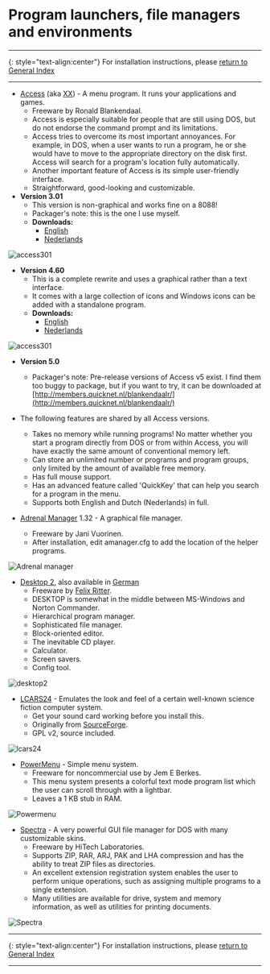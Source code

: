 # Program launchers, file managers and environments

-----

{: style="text-align:center"}
For installation instructions, please [return to General Index](README.md)

-----

+ <u>Access</u> (aka <u>XX</u>) - A menu program. It runs your applications and games.
    + Freeware by Ronald Blankendaal.
    + Access is especially suitable for people that are still using DOS, but do not endorse the command prompt and its limitations.
    + Access tries to overcome its most important annoyances. For example, in DOS, when a user wants to run a program, he or she would have to move to the appropriate directory on the disk first. Access will search for a program's location fully automatically.
    + Another important feature of Access is its simple user-friendly interface.
    + Straightforward, good-looking and customizable.
+ **Version 3.01**
    + This version is non-graphical and works fine on a 8088!
    + Packager's note: this is the one I use myself.
    + **Downloads:**
        + [English](./zip/xx3en.zip)
        + [Nederlands](./zip/xx3nl.zip)

![access301](./imgs/xx301.gif)  

+ **Version 4.60**
    + This is a complete rewrite and uses a graphical rather than a text interface.
    + It comes with a large collection of icons and Windows icons can be added with a standalone program.
    + **Downloads:**
        + [English](./zip/xx4en.zip)
        + [Nederlands](./zip/xx4nl.zip)

![access301](./imgs/xx460.gif)

+ **Version 5.0**
    + Packager's note: Pre-release versions of Access v5 exist. I find them too buggy to package, but if you want to try, it can be downloaded at [http://members.quicknet.nl/blankendaalr/](http://members.quicknet.nl/blankendaalr/)
+ The following features are shared by all Access versions.
    + Takes no memory while running programs! No matter whether you start a program directly from DOS or from within Access, you will have exactly the same amount of conventional memory left.
    + Can store an unlimited number or programs and program groups, only limited by the amount of available free memory.
    + Has full mouse support.
    + Has an advanced feature called 'QuickKey' that can help you search for a program in the menu.
    + Supports both English and Dutch (Nederlands) in full.

+ [Adrenal Manager](./zip/amanager.zip) 1.32 - A graphical file manager.
    + Freeware by Jani Vuorinen.
    + After installation, edit amanager.cfg to add the location of the helper programs.

![Adrenal manager](./imgs/amanager.png)

+ [Desktop 2](./zip/dsk2e.zip), also available in [German](./zip/dsk2g.zip)
    + Freeware by [Felix Ritter](http://www.mevis-research.de/~ritter/awakeideas/desktop.html).
    + DESKTOP is somewhat in the middle between MS-Windows and Norton Commander.
    + Hierarchical program manager.
    + Sophisticated file manager.
    + Block-oriented editor.
    + The inevitable CD player.
    + Calculator.
    + Screen savers.
    + Config tool.

![desktop2](./imgs/dsk2.png)

+ [LCARS24](./zip/LCARS24.zip) - Emulates the look and feel of a certain well-known science fiction computer system.
    + Get your sound card working before you install this.
    + Originally from [SourceForge](https://sourceforge.net/projects/lcars24/).
    + GPL v2, source included.

![lcars24](./imgs/LCARS24.jpg)

+ [PowerMenu](./zip/powrmenu.zip) - Simple menu system.
    + Freeware for noncommercial use by Jem E Berkes.
    +  This menu system presents a colorful text mode program list which the user can scroll through with a lightbar.
    + Leaves a 1 KB stub in RAM. 

![Powermenu](./imgs/powrmenu.png)

+ [Spectra](./zip/spectra.zip) - A very powerful GUI
file manager for DOS with many customizable skins.
    + Freeware by HiTech Laboratories.
    + Supports ZIP, RAR, ARJ, PAK and LHA compression and has the ability to treat ZIP files as directories.
    + An excellent extension registration system enables the user to perform unique operations, such as assigning multiple programs to a single extension.
    + Many utilities are available for drive, system and memory information, as well as utilities for printing documents.

![Spectra](./imgs/spectra.png)

-----

{: style="text-align:center"}
For installation instructions, please [return to General Index](README.md)

-----
